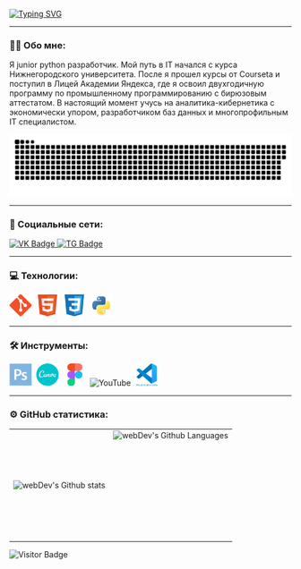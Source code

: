 <a href="https://git.io/typing-svg"><img src="https://readme-typing-svg.herokuapp.com?font=Fira+Code&pause=1000&center=true&width=435&lines=Hello%2C+I%60m+Daniil;Junior+Python+programmer" alt="Typing SVG" /></a>

---

### :man_technologist: Обо мне:

Я junior python разработчик. 
Мой путь в IT начался с курса Нижнегородского университета. После я прошел курсы от Courseta и поступил в Лицей Академии Яндекса, где я освоил двухгодичную программу по промышленному программированию с бирюзовым аттестатом. В настоящий момент учусь на аналитика-кибернетика с экономически упором, разработчиком баз данных и многопрофильным IT специалистом. 

<p align="center">
 <img width="600" src="assets/github-snake.svg" alt="snake"/>
</p>

---

### 🤝 Социальные сети:

  <div id="badges">
    <a href="https://vk.com/nilandvi" target="_blank">
      <img src="https://shkola1troiczkopechorsk-r11.gosweb.gosuslugi.ru/netcat_files/0/47/izobrazhenie_2023_01_16_135046226.png" width="40" height="40" alt="VK Badge"/>
    </a>
        <a href="https://t.me/nilandvi" target="_blank">
      <img src="https://medvedextreme.ru/contacts/tg.png" width="40" height="40" alt="TG Badge"/>
    </a>
  </div>

---

### 💻 Технологии:

<div>
  <img src="https://github.com/devicons/devicon/blob/master/icons/git/git-original.svg" title="git" alt="git" width="40" height="40"/>&nbsp
  <img src="https://github.com/devicons/devicon/blob/master/icons/html5/html5-original.svg" title="html5" alt="html5" width="40" height="40"/>&nbsp
  <img src="https://github.com/devicons/devicon/blob/master/icons/css3/css3-original.svg" title="css" alt="css" width="40" height="40"/>&nbsp
  <img src="https://github.com/devicons/devicon/blob/master/icons/python/python-original.svg" title="css" alt="css" width="40" height="40"/>&nbsp
</div>

---

### 🛠 Инструменты:

<div>
  <img src="https://github.com/devicons/devicon/blob/master/icons/photoshop/photoshop-plain.svg" title="photoshop" alt="photoshop" width="40" height="40"/>&nbsp;
  <img src="https://github.com/devicons/devicon/blob/master/icons/canva/canva-original.svg" title="canva" alt="canva" width="40" height="40"/>&nbsp;
  <img src="https://github.com/devicons/devicon/blob/master/icons/figma/figma-original.svg" title="figma" alt="figma" width="40" height="40"/>&nbsp;
  <img src="https://upload.wikimedia.org/wikipedia/commons/9/9e/YouTube_Logo_%282013-2017%29.svg" title="YouTube" alt="YouTube" width="40" height="40"/>&nbsp;
  <img src="https://github.com/devicons/devicon/blob/master/icons/vscode/vscode-original-wordmark.svg" title="VScode" alt="VScode"width="40" height="40"/>&nbsp;

</div>

---

### ⚙️ GitHub статистика:

<table>
  <tr>
    <td>
      <img align="left" src="http://github-readme-streak-stats.herokuapp.com?user=nilandvi&theme=dark&background=000000" alt="webDev's Github stats" />
    </td>
    <td>
      <img height="195px" align="right" alt="webDev's Github Languages" src="https://github-readme-stats-sigma-five.vercel.app/api/top-langs/?username=FilimonovAlexey&layout=compact&theme=vision-friendly-dark" />
    </td>
  </tr>
</table>

![Visitor Badge](https://visitor-badge.laobi.icu/badge?page_id=nilandvi)